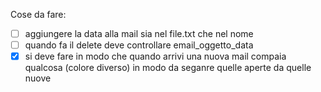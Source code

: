 Cose da fare:
- [ ] aggiungere la data alla mail sia nel file.txt che nel nome
- [ ] quando fa il delete deve controllare email_oggetto_data
- [x] si deve fare in modo che quando arrivi una nuova mail compaia qualcosa (colore diverso) in modo da seganre quelle aperte da quelle nuove
